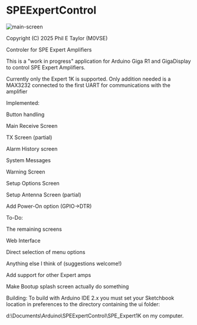 # SPEExpertControl 

![main-screen](https://github.com/user-attachments/assets/f7b14f2b-df57-4a4f-8e39-0634fccd2e02)

Copyright (C) 2025 Phil E Taylor (M0VSE)

Controler for SPE Expert Amplifiers

This is a "work in progress" application for Arduino Giga R1 and GigaDisplay to control SPE Expert Amplifiers.

Currently only the Expert 1K is supported. Only addition needed is a MAX3232 connected to the first UART for communications with the amplifier

Implemented:

Button handling

Main Receive Screen

TX Screen (partial)

Alarm History screen

System Messages

Warning Screen

Setup Options Screen

Setup Antenna Screen (partial)

Add Power-On option (GPIO->DTR)


To-Do:

The remaining screens

Web Interface

Direct selection of menu options 

Anything else I think of (suggestions welcome!)

Add support for other Expert amps

Make Bootup splash screen actually do something


Building:
To build with Arduino IDE 2.x you must set your Sketchbook location in preferences to the directory containing the ui folder:

d:\Documents\Arduino\SPEExpertControl\SPE_Expert1K on my computer.

